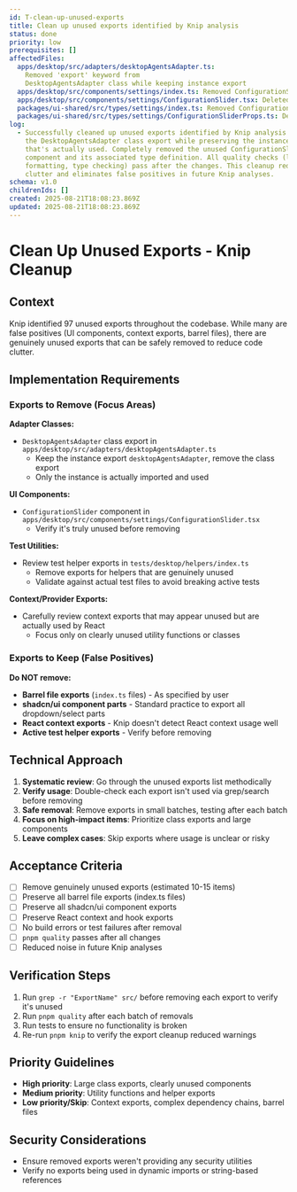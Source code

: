 ```yaml
---
id: T-clean-up-unused-exports
title: Clean up unused exports identified by Knip analysis
status: done
priority: low
prerequisites: []
affectedFiles:
  apps/desktop/src/adapters/desktopAgentsAdapter.ts:
    Removed 'export' keyword from
    DesktopAgentsAdapter class while keeping instance export
  apps/desktop/src/components/settings/index.ts: Removed ConfigurationSlider export from barrel file
  apps/desktop/src/components/settings/ConfigurationSlider.tsx: Deleted unused ConfigurationSlider component file
  packages/ui-shared/src/types/settings/index.ts: Removed ConfigurationSliderProps export from barrel file
  packages/ui-shared/src/types/settings/ConfigurationSliderProps.ts: Deleted unused ConfigurationSliderProps type definition file
log:
  - Successfully cleaned up unused exports identified by Knip analysis. Removed
    the DesktopAgentsAdapter class export while preserving the instance export
    that's actually used. Completely removed the unused ConfigurationSlider
    component and its associated type definition. All quality checks (linting,
    formatting, type checking) pass after the changes. This cleanup reduces code
    clutter and eliminates false positives in future Knip analyses.
schema: v1.0
childrenIds: []
created: 2025-08-21T18:08:23.869Z
updated: 2025-08-21T18:08:23.869Z
---
```


# Clean Up Unused Exports - Knip Cleanup

## Context

Knip identified 97 unused exports throughout the codebase. While many are false positives (UI components, context exports, barrel files), there are genuinely unused exports that can be safely removed to reduce code clutter.

## Implementation Requirements

### Exports to Remove (Focus Areas)

**Adapter Classes:**

- `DesktopAgentsAdapter` class export in `apps/desktop/src/adapters/desktopAgentsAdapter.ts`
  - Keep the instance export `desktopAgentsAdapter`, remove the class export
  - Only the instance is actually imported and used

**UI Components:**

- `ConfigurationSlider` component in `apps/desktop/src/components/settings/ConfigurationSlider.tsx`
  - Verify it's truly unused before removing

**Test Utilities:**

- Review test helper exports in `tests/desktop/helpers/index.ts`
  - Remove exports for helpers that are genuinely unused
  - Validate against actual test files to avoid breaking active tests

**Context/Provider Exports:**

- Carefully review context exports that may appear unused but are actually used by React
  - Focus only on clearly unused utility functions or classes

### Exports to Keep (False Positives)

**Do NOT remove:**

- **Barrel file exports** (`index.ts` files) - As specified by user
- **shadcn/ui component parts** - Standard practice to export all dropdown/select parts
- **React context exports** - Knip doesn't detect React context usage well
- **Active test helper exports** - Verify before removing

## Technical Approach

1. **Systematic review**: Go through the unused exports list methodically
2. **Verify usage**: Double-check each export isn't used via grep/search before removing
3. **Safe removal**: Remove exports in small batches, testing after each batch
4. **Focus on high-impact items**: Prioritize class exports and large components
5. **Leave complex cases**: Skip exports where usage is unclear or risky

## Acceptance Criteria

- [ ] Remove genuinely unused exports (estimated 10-15 items)
- [ ] Preserve all barrel file exports (index.ts files)
- [ ] Preserve all shadcn/ui component exports
- [ ] Preserve React context and hook exports
- [ ] No build errors or test failures after removal
- [ ] `pnpm quality` passes after all changes
- [ ] Reduced noise in future Knip analyses

## Verification Steps

1. Run `grep -r "ExportName" src/` before removing each export to verify it's unused
2. Run `pnpm quality` after each batch of removals
3. Run tests to ensure no functionality is broken
4. Re-run `pnpm knip` to verify the export cleanup reduced warnings

## Priority Guidelines

- **High priority**: Large class exports, clearly unused components
- **Medium priority**: Utility functions and helper exports
- **Low priority/Skip**: Context exports, complex dependency chains, barrel files

## Security Considerations

- Ensure removed exports weren't providing any security utilities
- Verify no exports being used in dynamic imports or string-based references
